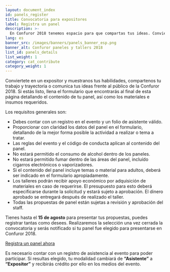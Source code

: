 ```yaml
---
layout: document_index
id: panels_register
title: Convocatoria para expositores
label: Registra un panel
description: >-
  En Confuror 2018 tenemos espacio para que compartas tus ideas. Conviértete en un expositor y crea un panel inolvidable. Sigue leyendo para averiguar cómo.
lang: es
banner_src: /images/banners/panels_banner_esp.png
banner_alt: Confuror paneles y tallers 2018
list_id: panels_details
list_weight: 1
category: cat_contribute
category_weight: 1
---
```


Conviertete en un expositor y muestranos tus habilidades, compartenos tu trabajo y trayectoria o comunica tus ideas frente al público de la Confuror 2018. Si estás listo, llena el formulario que encontrarás al final de esta página detallando el contenido de tu panel, así como los materiales e insumos requeridos.

Los requisitos generales son:

- Debes contar con un registro en el evento y un folio de asistente válido.
- Proporcionar con claridad los datos del panel en el formulario, detallando de la mejor forma posible la actividad a realizar o tema a tratar.
- Las reglas del evento y el código de conducta aplican al contenido del panel.
- No estará permitido el consumo de alcohol dentro de los paneles.
- No estará permitido fumar dentro de las áreas del panel, incluído cigarros electrónicos o vaporizadores.
- Si el contenido del panel incluye temas o material para adultos, deberá ser indicado en el formulario apropiadamente.
- Los talleres podrán recibir apoyo económico por adquisición de materiales en caso de requerirse. El presupuesto para esto deberá especificarse durante la solicitud y estará sujeto a aprobación. El dinero aprobado se entregará después de realizado el taller.
- Todas las propuestas de panel están sujetas a revisión y aprobación del staff.

Tienes hasta el **15 de agosto** para presentar tus propuestas, puedes registrar tantas como desees. Realizaremos la selección una vez cerrada la convocatoria y serás notificado si tu panel fue elegido para presentarse en Confuror 2018.

<div class="registration__form-button-container">
  <a href="https://goo.gl/forms/PuDyHaY5eDQSKgI13" class="registration__form-button" target="_blank">Registra un panel ahora</a>
</div>

Es necesario contar con un registro de asistencia al evento para poder participar. Si resultas elegido, tu modalidad cambiará de **“Asistente”** a **“Expositor”** y recibirás crédito por ello en los medios del evento.
